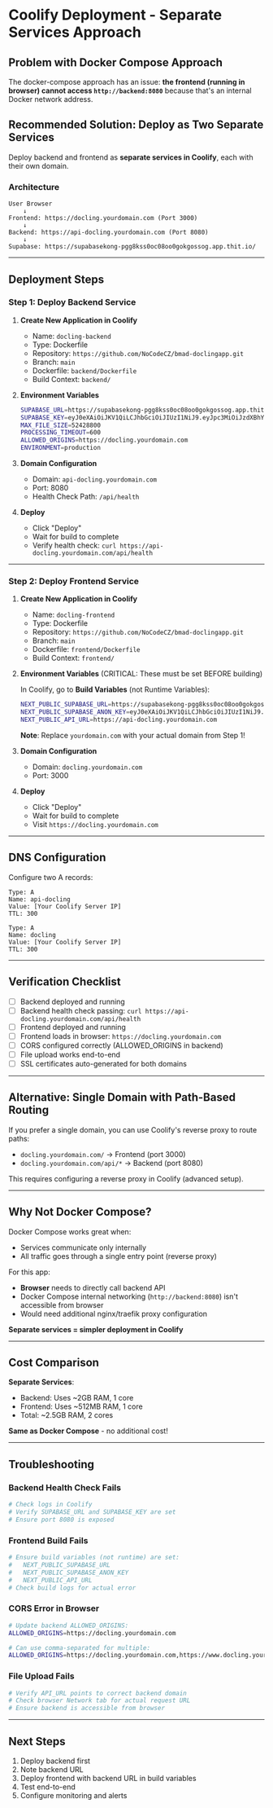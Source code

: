 # Coolify Deployment - Separate Services Approach

## Problem with Docker Compose Approach

The docker-compose approach has an issue: **the frontend (running in browser) cannot access `http://backend:8080`** because that's an internal Docker network address.

## Recommended Solution: Deploy as Two Separate Services

Deploy backend and frontend as **separate services in Coolify**, each with their own domain.

### Architecture

```
User Browser
    ↓
Frontend: https://docling.yourdomain.com (Port 3000)
    ↓
Backend: https://api-docling.yourdomain.com (Port 8080)
    ↓
Supabase: https://supabasekong-pgg8kss0oc08oo0gokgossog.app.thit.io/
```

---

## Deployment Steps

### Step 1: Deploy Backend Service

1. **Create New Application in Coolify**
   - Name: `docling-backend`
   - Type: Dockerfile
   - Repository: `https://github.com/NoCodeCZ/bmad-doclingapp.git`
   - Branch: `main`
   - Dockerfile: `backend/Dockerfile`
   - Build Context: `backend/`

2. **Environment Variables**
   ```bash
   SUPABASE_URL=https://supabasekong-pgg8kss0oc08oo0gokgossog.app.thit.io/
   SUPABASE_KEY=eyJ0eXAiOiJKV1QiLCJhbGciOiJIUzI1NiJ9.eyJpc3MiOiJzdXBhYmFzZSIsImlhdCI6MTc1OTMyNjAwMCwiZXhwIjo0OTE0OTk5NjAwLCJyb2xlIjoic2VydmljZV9yb2xlIn0.EnOpR72H05QVdHsjZPsw2IC3vSnOUcwOWd8MreYffR4
   MAX_FILE_SIZE=52428800
   PROCESSING_TIMEOUT=600
   ALLOWED_ORIGINS=https://docling.yourdomain.com
   ENVIRONMENT=production
   ```

3. **Domain Configuration**
   - Domain: `api-docling.yourdomain.com`
   - Port: 8080
   - Health Check Path: `/api/health`

4. **Deploy**
   - Click "Deploy"
   - Wait for build to complete
   - Verify health check: `curl https://api-docling.yourdomain.com/api/health`

---

### Step 2: Deploy Frontend Service

1. **Create New Application in Coolify**
   - Name: `docling-frontend`
   - Type: Dockerfile
   - Repository: `https://github.com/NoCodeCZ/bmad-doclingapp.git`
   - Branch: `main`
   - Dockerfile: `frontend/Dockerfile`
   - Build Context: `frontend/`

2. **Environment Variables** (CRITICAL: These must be set BEFORE building)

   In Coolify, go to **Build Variables** (not Runtime Variables):
   ```bash
   NEXT_PUBLIC_SUPABASE_URL=https://supabasekong-pgg8kss0oc08oo0gokgossog.app.thit.io/
   NEXT_PUBLIC_SUPABASE_ANON_KEY=eyJ0eXAiOiJKV1QiLCJhbGciOiJIUzI1NiJ9.eyJpc3MiOiJzdXBhYmFzZSIsImlhdCI6MTc1OTMyNjAwMCwiZXhwIjo0OTE0OTk5NjAwLCJyb2xlIjoiYW5vbiJ9.9N2FNNrBisKwF-AIj-jdeB4pGRNNBol-kXTNL3RCBFY
   NEXT_PUBLIC_API_URL=https://api-docling.yourdomain.com
   ```

   **Note**: Replace `yourdomain.com` with your actual domain from Step 1!

3. **Domain Configuration**
   - Domain: `docling.yourdomain.com`
   - Port: 3000

4. **Deploy**
   - Click "Deploy"
   - Wait for build to complete
   - Visit `https://docling.yourdomain.com`

---

## DNS Configuration

Configure two A records:

```
Type: A
Name: api-docling
Value: [Your Coolify Server IP]
TTL: 300

Type: A
Name: docling
Value: [Your Coolify Server IP]
TTL: 300
```

---

## Verification Checklist

- [ ] Backend deployed and running
- [ ] Backend health check passing: `curl https://api-docling.yourdomain.com/api/health`
- [ ] Frontend deployed and running
- [ ] Frontend loads in browser: `https://docling.yourdomain.com`
- [ ] CORS configured correctly (ALLOWED_ORIGINS in backend)
- [ ] File upload works end-to-end
- [ ] SSL certificates auto-generated for both domains

---

## Alternative: Single Domain with Path-Based Routing

If you prefer a single domain, you can use Coolify's reverse proxy to route paths:

- `docling.yourdomain.com/` → Frontend (port 3000)
- `docling.yourdomain.com/api/*` → Backend (port 8080)

This requires configuring a reverse proxy in Coolify (advanced setup).

---

## Why Not Docker Compose?

Docker Compose works great when:
- Services communicate only internally
- All traffic goes through a single entry point (reverse proxy)

For this app:
- **Browser** needs to directly call backend API
- Docker Compose internal networking (`http://backend:8080`) isn't accessible from browser
- Would need additional nginx/traefik proxy configuration

**Separate services = simpler deployment in Coolify**

---

## Cost Comparison

**Separate Services**:
- Backend: Uses ~2GB RAM, 1 core
- Frontend: Uses ~512MB RAM, 1 core
- Total: ~2.5GB RAM, 2 cores

**Same as Docker Compose** - no additional cost!

---

## Troubleshooting

### Backend Health Check Fails
```bash
# Check logs in Coolify
# Verify SUPABASE_URL and SUPABASE_KEY are set
# Ensure port 8080 is exposed
```

### Frontend Build Fails
```bash
# Ensure build variables (not runtime) are set:
#   NEXT_PUBLIC_SUPABASE_URL
#   NEXT_PUBLIC_SUPABASE_ANON_KEY
#   NEXT_PUBLIC_API_URL
# Check build logs for actual error
```

### CORS Error in Browser
```bash
# Update backend ALLOWED_ORIGINS:
ALLOWED_ORIGINS=https://docling.yourdomain.com

# Can use comma-separated for multiple:
ALLOWED_ORIGINS=https://docling.yourdomain.com,https://www.docling.yourdomain.com
```

### File Upload Fails
```bash
# Verify API_URL points to correct backend domain
# Check browser Network tab for actual request URL
# Ensure backend is accessible from browser
```

---

## Next Steps

1. Deploy backend first
2. Note backend URL
3. Deploy frontend with backend URL in build variables
4. Test end-to-end
5. Configure monitoring and alerts


